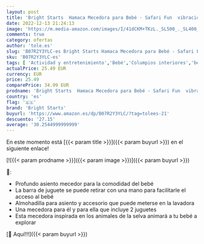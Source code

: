 ```yaml
---
layout: post
title: 'Bright Starts  Hamaca Mecedora para Bebé - Safari Fun  vibraciones relajantes  arco de juego con 3 juguetes  asiento lavable a máquina  arnés de 3 puntos  desde recién nacidos hasta los 9 kg'
date: 2022-12-13 21:24:13
image: 'https://m.media-amazon.com/images/I/41dCKM+TKzL._SL500_._SL400_.jpg'
comments: true
category: ofertas
author: 'tole.es'
slug: 'B07R2Y3YLC-es Bright Starts Hamaca Mecedora para Bebé - Safari Fun...'
sku: 'B07R2Y3YLC-es'
tags: [ 'Actividad y entretenimiento','Bebé','Columpios interiores','bebé','bright starts','nacido','recién','🇪🇸', ]
actualPrice: 25.49 EUR
currency: EUR
price: 25.49
comparePrice: 34.99 EUR
prodname: 'Bright Starts  Hamaca Mecedora para Bebé - Safari Fun  vibraciones relajantes  arco de juego con 3 juguetes  asiento lavable a máquina  arnés de 3 puntos  desde recién nacidos hasta los 9 kg'
country: 'es'
flag: '🇪🇸'
brand: 'Bright Starts'
buyurl: 'https://www.amazon.es/dp/B07R2Y3YLC/?tag=tolees-21'
descuento: '27.15'
average: '30.2544999999999'
---
```


En este momento está [{{< param title >}}]({{< param buyurl >}}) en el siguiente enlace!

[![{{< param prodname >}}]({{< param image >}})]({{< param buyurl >}})

🔎:

- Profundo asiento mecedor para la comodidad del bebé
- La barra de juguete se puede retirar con una mano para facilitarle el acceso al bebé
- Almohadilla para asiento y accesorio que puede meterse en la lavadora
- Una mecedora para él y para ella que incluye 2 juguetes
- Esta mecedora inspirada en los animales de la selva animará a tu bebé a explorar

[🛒 Aquí!!!]({{< param buyurl >}})
